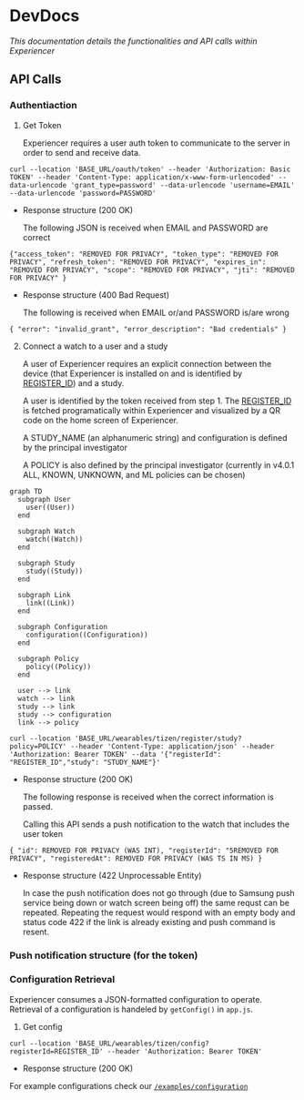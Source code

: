 # DevDocs

_This documentation details the functionalities and API calls within Experiencer_

## API Calls

### Authentiaction

1. Get Token

   Experiencer requires a user auth token to communicate to the server in order to send and receive data.

`curl --location 'BASE_URL/oauth/token'
--header 'Authorization: Basic TOKEN'
--header 'Content-Type: application/x-www-form-urlencoded'
--data-urlencode 'grant_type=password'
--data-urlencode 'username=EMAIL'
--data-urlencode 'password=PASSWORD'`

- Response structure (200 OK)

  The following JSON is received when EMAIL and PASSWORD are correct

`{"access_token": "REMOVED FOR PRIVACY",
"token_type": "REMOVED FOR PRIVACY",
"refresh_token": "REMOVED FOR PRIVACY",
"expires_in": "REMOVED FOR PRIVACY",
"scope": "REMOVED FOR PRIVACY",
"jti": "REMOVED FOR PRIVACY"
}`

- Response structure (400 Bad Request)

  The following is received when EMAIL or/and PASSWORD is/are wrong

`{
    "error": "invalid_grant",
    "error_description": "Bad credentials"
}`

2. Connect a watch to a user and a study

   A user of Experiencer requires an explicit connection between the device (that Experiencer is installed on and is identified by [REGISTER_ID](https://docs.tizen.org/application/web/guides/messaging/push/#registering-to-the-push-service)) and a study.

   A user is identified by the token received from step 1. The [REGISTER_ID](https://docs.tizen.org/application/web/guides/messaging/push/#registering-to-the-push-service) is fetched programatically within Experiencer and visualized by a QR code on the home screen of Experiencer.

   A STUDY_NAME (an alphanumeric string) and configuration is defined by the principal investigator

   A POLICY is also defined by the principal investigator (currently in v4.0.1 ALL, KNOWN, UNKNOWN, and ML policies can be chosen)

```mermaid
graph TD
  subgraph User
    user((User))
  end

  subgraph Watch
    watch((Watch))
  end

  subgraph Study
    study((Study))
  end

  subgraph Link
    link((Link))
  end

  subgraph Configuration
    configuration((Configuration))
  end

  subgraph Policy
    policy((Policy))
  end

  user --> link
  watch --> link
  study --> link
  study --> configuration
  link --> policy
```

`curl --location 'BASE_URL/wearables/tizen/register/study?policy=POLICY'
--header 'Content-Type: application/json'
--header 'Authorization: Bearer TOKEN'
--data '{"registerId": "REGISTER_ID","study": "STUDY_NAME"}'`

- Response structure (200 OK)

  The following response is received when the correct information is passed.

  Calling this API sends a push notification to the watch that includes the user token

`{
    "id": REMOVED FOR PRIVACY (WAS INT),
    "registerId": "5REMOVED FOR PRIVACY",
    "registeredAt": REMOVED FOR PRIVACY (WAS TS IN MS)
}`

- Response structure (422 Unprocessable Entity)

  In case the push notification does not go through (due to Samsung push service being down or watch screen being off) the same requst can be repeated. Repeating the request would respond with an empty body and status code 422 if the link is already existing and push command is resent.

### Push notification structure (for the token)

### Configuration Retrieval

Experiencer consumes a JSON-formatted configuration to operate. Retrieval of a configuration is handeled by `getConfig()` in `app.js`.

1. Get config

`curl --location 'BASE_URL/wearables/tizen/config?registerId=REGISTER_ID'
--header 'Authorization: Bearer TOKEN'`

- Response structure (200 OK)

For example configurations check our [`/examples/configuration`](https://github.com/khnshn/Experiencer/tree/main/examples/configuration)
